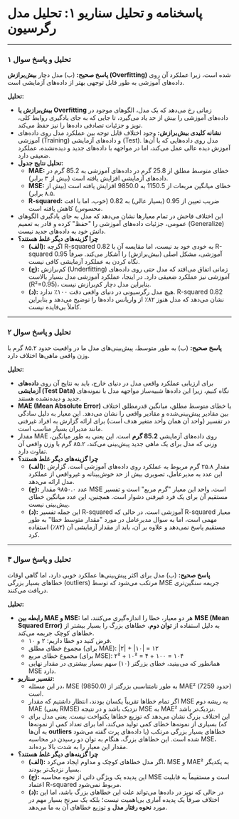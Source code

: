 # پاسخنامه و تحلیل سناریو ۱: تحلیل مدل رگرسیون

---

### تحلیل و پاسخ سوال ۱

**پاسخ صحیح:** (ب) مدل دچار **بیش‌برازش (Overfitting)** شده است، زیرا عملکرد آن روی داده‌های آموزشی به طور قابل توجهی بهتر از داده‌های آزمایشی است.

**تحلیل:**

- **بیش‌برازش یا Overfitting** زمانی رخ می‌دهد که یک مدل، الگوهای موجود در داده‌های آموزشی را بیش از حد یاد می‌گیرد، تا جایی که به جای یادگیری روابط کلی، نویز و جزئیات تصادفی داده‌ها را نیز حفظ می‌کند.
- **نشانه کلیدی بیش‌برازش:** وجود اختلاف قابل توجه بین عملکرد مدل روی داده‌های آموزشی (Training) و داده‌های آزمایشی (Test). مدل روی داده‌هایی که با آن‌ها آموزش دیده عالی عمل می‌کند، اما در مواجهه با داده‌های جدید و دیده‌نشده، عملکرد ضعیفی دارد.
- **تحلیل نتایج جدول:**
  - **MAE:** خطای متوسط مطلق از 25.8 گرم در داده‌های آموزشی به 85.2 گرم در داده‌های آزمایشی افزایش یافته است (بیش از ۳ برابر).
  - **MSE:** خطای میانگین مربعات از 1150.5 به 9850.0 افزایش یافته است (بیش از ۸.۵ برابر).
  - **R-squared:** ضریب تعیین از 0.95 (بسیار عالی) به 0.82 (خوب، اما با افت محسوس) کاهش یافته است.
- این اختلاف فاحش در تمام معیارها نشان می‌دهد که مدل به جای یادگیری الگوهای عمومی، جزئیات داده‌های آموزشی را "حفظ" کرده و قادر به تعمیم (Generalize) دانش خود به داده‌های جدید نیست.
- **چرا گزینه‌های دیگر غلط هستند؟**
  - **(الف):** اگرچه R-squared 0.82 به خودی خود بد نیست، اما مقایسه آن با R-squared 0.95 آموزشی، مشکل اصلی (بیش‌برازش) را آشکار می‌کند. صرفاً نگاه کردن به عملکرد آزمایشی کافی نیست.
  - **(ج):** کم‌برازش (Underfitting) زمانی اتفاق می‌افتد که مدل حتی روی داده‌های آموزشی نیز عملکرد ضعیفی دارد. در اینجا، عملکرد آموزشی مدل بسیار بالاست (R²=0.95)، بنابراین مدل دچار کم‌برازش نیست.
  - **(د):** هیچ مدل رگرسیونی در دنیای واقعی دقت ۱۰۰٪ ندارد. R-squared 0.82 نشان می‌دهد که مدل هنوز ۸۲٪ از واریانس داده‌ها را توضیح می‌دهد و بنابراین کاملاً بی‌فایده نیست.

---

### تحلیل و پاسخ سوال ۲

**پاسخ صحیح:** (ب) به طور متوسط، پیش‌بینی‌های مدل ما در واقعیت حدود ۸۵.۲ گرم با وزن واقعی ماهی‌ها اختلاف دارد.

**تحلیل:**

- برای ارزیابی عملکرد واقعی مدل در دنیای خارج، باید به نتایج آن روی **داده‌های آزمایشی (Test Data)** نگاه کنیم، زیرا این داده‌ها شبیه‌ساز مواجهه مدل با نمونه‌های جدید و دیده‌نشده هستند.
- **MAE (Mean Absolute Error)** یا خطای متوسط مطلق، میانگین قدرمطلق اختلاف بین مقادیر پیش‌بینی‌شده و مقادیر واقعی را نشان می‌دهد. این معیار به دلیل سادگی در تفسیر (واحد آن همان واحد متغیر هدف است) برای ارائه گزارش به افراد غیرفنی مانند مدیران بسیار مناسب است.
- مقدار MAE روی داده‌های آزمایشی **85.2 گرم** است. این یعنی به طور میانگین، وزنی که مدل برای یک ماهی جدید پیش‌بینی می‌کند، ۸۵.۲ گرم با وزن واقعی آن تفاوت دارد.
- **چرا گزینه‌های دیگر غلط هستند؟**
  - **(الف):** مقدار ۲۵.۸ گرم مربوط به عملکرد روی داده‌های آموزشی است. گزارش این عدد به مدیرعامل، تصویری بیش از حد خوش‌بینانه و غیرواقعی از عملکرد مدل ارائه می‌دهد.
  - **(ج):** عدد ۹۸۵۰.۰ مقدار MSE است. واحد این معیار "گرم مربع" است و تفسیر مستقیم آن برای یک فرد غیرفنی دشوار است. همچنین، این عدد میانگین خطای پیش‌بینی نیست.
  - **(د):** این جمله تفسیر R-squared آموزشی است. در حالی که R-squared معیار مهمی است، اما به سوال مدیرعامل در مورد "مقدار متوسط خطا" به طور مستقیم پاسخ نمی‌دهد و علاوه بر آن، باید از مقدار آزمایشی آن (۸۲٪) استفاده کرد.

---

### تحلیل و پاسخ سوال ۳

**پاسخ صحیح:** (ب) مدل برای اکثر پیش‌بینی‌ها عملکرد خوبی دارد، اما گاهی اوقات خطاهای بسیار بزرگی (outliers) مرتکب می‌شود که توسط MSE جریمه سنگین‌تری دریافت می‌کنند.

**تحلیل:**

- **رابطه بین MAE و MSE:** هر دو معیار، خطا را اندازه‌گیری می‌کنند، اما **MSE (Mean Squared Error)** به دلیل استفاده از **توان دوم**، خطاهای بزرگ را بسیار بیشتر از خطاهای کوچک جریمه می‌کند.
  - فرض کنید دو خطا داریم: ۲ و ۱۰.
  - مجموع خطای مطلق (برای MAE): |۲| + |۱۰| = ۱۲
  - مجموع خطای مربع (برای MSE): ۲² + ۱۰² = ۴ + ۱۰۰ = ۱۰۴
  - همانطور که می‌بینید، خطای بزرگتر (۱۰) سهم بسیار بیشتری در مقدار نهایی MSE دارد.
- **تفسیر سناریو:**
  - در این مسئله، MSE (9850.0) به طور نامتناسبی بزرگتر از MAE² (حدود 7259) است.
  - اگر تمام خطاها تقریباً یکسان بودند، انتظار داشتیم که مقدار MSE به ریشه دوم MAE (یعنی RMSE) نزدیک باشد و در نتیجه MSE به MAE² نزدیک‌تر باشد.
  - این اختلاف بزرگ نشان می‌دهد که توزیع خطاها یکنواخت نیست. یعنی مدل برای بسیاری از نمونه‌ها خطای کمی تولید می‌کند، اما برای تعداد کمی از نمونه‌ها (که به آن‌ها **outliers** یا داده‌های پرت گفته می‌شود) خطاهای بسیار بزرگی مرتکب شده است. این خطاهای بزرگ، هنگام به توان دو رسیدن در محاسبه MSE، مقدار این معیار را به شدت بالا برده‌اند.
- **چرا گزینه‌های دیگر غلط هستند؟**
  - **(الف):** اگر مدل خطاهای کوچک و مداوم ایجاد می‌کرد، MSE و MAE² به یکدیگر بسیار نزدیک‌تر بودند.
  - **(ج):** این پدیده یک ویژگی ذاتی از نحوه محاسبه MSE است و مستقیماً به قابلیت اعتماد R-squared مربوط نمی‌شود.
  - **(د):** در حالی که نویز در داده‌ها می‌تواند علت این خطاهای بزرگ باشد، اما این اختلاف صرفاً یک پدیده آماری بی‌اهمیت نیست؛ بلکه یک سرنخ بسیار مهم در مورد **نحوه رفتار مدل** و توزیع خطاهای آن به ما می‌دهد.
